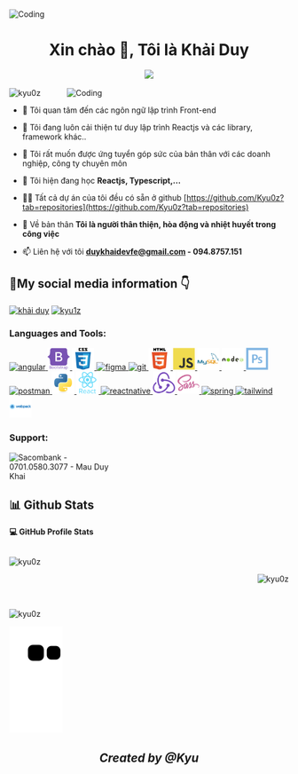 <img width="1200" height="300" align="center" alt="Coding" width="1200" src="https://toidicodedao.files.wordpress.com/2018/07/web-development.jpg">
<h1 align="center">Xin chào 👋, Tôi là Khải Duy</h1>
<p align="center">
 <img src="https://readme-typing-svg.herokuapp.com?lines=Lập+Trình+Viên+Front-end+nhiệt+huyết+từ+Việt+Nam;Câu+nói+truyền+cảm+hứng+mà+tôi+muốn+chia+sẽ+cho+mọi+người;+I+have+not+failed.+I’ve+just+found+10,000+ways+that+won’t+work.;DS%20|%20AI%20|%20Enthusiastic;Always%20learning%20new%20things&center=true&width=380&height=45&width=100">
</p>
<img align="right" alt="Coding" width="400" src="https://camo.githubusercontent.com/cae12fddd9d6982901d82580bdf321d81fb299141098ca1c2d4891870827bf17/68747470733a2f2f6d69726f2e6d656469756d2e636f6d2f6d61782f313336302f302a37513379765349765f7430696f4a2d5a2e676966">

<p align="left"> <img src="https://komarev.com/ghpvc/?username=kyu0z&label=Profile%20views&color=0e75b6&style=flat" alt="kyu0z" /> </p>

- 🔭 Tôi quan tâm đến các ngôn ngữ lập trình Front-end

- 👯 Tôi đang luôn cải thiện tư duy lập trình Reactjs và các library, framework khác..

- 🤝 Tôi rất muốn được ứng tuyển góp sức của bản thân với các doanh nghiệp, công ty chuyên môn

- 🌱 Tôi hiện đang học **Reactjs, Typescript,...**

- 👨‍💻 Tất cả dự án của tôi đều có sẵn ở github [https://github.com/Kyu0z?tab=repositories](https://github.com/Kyu0z?tab=repositories)

- 💬 Về bản thân **Tôi là người thân thiện, hòa động và nhiệt huyết trong công việc**

- 📫 Liên hệ với tôi **duykhaidevfe@gmail.com - 094.8757.151**

## 🤳**My social media information** 👇
<p align="left">
<a href="https://www.facebook.com/khai.duy.182/" target="blank"><img align="center" src="https://raw.githubusercontent.com/rahuldkjain/github-profile-readme-generator/master/src/images/icons/Social/facebook.svg" alt="khải duy" height="30" width="40" /></a>
<a href="https://instagram.com/kyu1z" target="blank"><img align="center" src="https://raw.githubusercontent.com/rahuldkjain/github-profile-readme-generator/master/src/images/icons/Social/instagram.svg" alt="kyu1z" height="30" width="40" /></a>
</p>

<h3 align="left">Languages and Tools:</h3>
<p align="left"> <a href="https://angular.io" target="_blank" rel="noreferrer"> <img src="https://angular.io/assets/images/logos/angular/angular.svg" alt="angular" width="40" height="40"/> </a> <a href="https://getbootstrap.com" target="_blank" rel="noreferrer"> <img src="https://raw.githubusercontent.com/devicons/devicon/master/icons/bootstrap/bootstrap-plain-wordmark.svg" alt="bootstrap" width="40" height="40"/> </a> <a href="https://www.w3schools.com/css/" target="_blank" rel="noreferrer"> <img src="https://raw.githubusercontent.com/devicons/devicon/master/icons/css3/css3-original-wordmark.svg" alt="css3" width="40" height="40"/> </a> <a href="https://www.figma.com/" target="_blank" rel="noreferrer"> <img src="https://www.vectorlogo.zone/logos/figma/figma-icon.svg" alt="figma" width="40" height="40"/> </a> <a href="https://git-scm.com/" target="_blank" rel="noreferrer"> <img src="https://www.vectorlogo.zone/logos/git-scm/git-scm-icon.svg" alt="git" width="40" height="40"/> </a> <a href="https://www.w3.org/html/" target="_blank" rel="noreferrer"> <img src="https://raw.githubusercontent.com/devicons/devicon/master/icons/html5/html5-original-wordmark.svg" alt="html5" width="40" height="40"/> </a> <a href="https://developer.mozilla.org/en-US/docs/Web/JavaScript" target="_blank" rel="noreferrer"> <img src="https://raw.githubusercontent.com/devicons/devicon/master/icons/javascript/javascript-original.svg" alt="javascript" width="40" height="40"/> </a> <a href="https://www.mysql.com/" target="_blank" rel="noreferrer"> <img src="https://raw.githubusercontent.com/devicons/devicon/master/icons/mysql/mysql-original-wordmark.svg" alt="mysql" width="40" height="40"/> </a> <a href="https://nodejs.org" target="_blank" rel="noreferrer"> <img src="https://raw.githubusercontent.com/devicons/devicon/master/icons/nodejs/nodejs-original-wordmark.svg" alt="nodejs" width="40" height="40"/> </a> <a href="https://www.photoshop.com/en" target="_blank" rel="noreferrer"> <img src="https://raw.githubusercontent.com/devicons/devicon/master/icons/photoshop/photoshop-line.svg" alt="photoshop" width="40" height="40"/> </a> <a href="https://postman.com" target="_blank" rel="noreferrer"> <img src="https://www.vectorlogo.zone/logos/getpostman/getpostman-icon.svg" alt="postman" width="40" height="40"/> </a> <a href="https://www.python.org" target="_blank" rel="noreferrer"> <img src="https://raw.githubusercontent.com/devicons/devicon/master/icons/python/python-original.svg" alt="python" width="40" height="40"/> </a> <a href="https://reactjs.org/" target="_blank" rel="noreferrer"> <img src="https://raw.githubusercontent.com/devicons/devicon/master/icons/react/react-original-wordmark.svg" alt="react" width="40" height="40"/> </a> <a href="https://reactnative.dev/" target="_blank" rel="noreferrer"> <img src="https://reactnative.dev/img/header_logo.svg" alt="reactnative" width="40" height="40"/> </a> <a href="https://redux.js.org" target="_blank" rel="noreferrer"> <img src="https://raw.githubusercontent.com/devicons/devicon/master/icons/redux/redux-original.svg" alt="redux" width="40" height="40"/> </a> <a href="https://sass-lang.com" target="_blank" rel="noreferrer"> <img src="https://raw.githubusercontent.com/devicons/devicon/master/icons/sass/sass-original.svg" alt="sass" width="40" height="40"/> </a> <a href="https://spring.io/" target="_blank" rel="noreferrer"> <img src="https://www.vectorlogo.zone/logos/springio/springio-icon.svg" alt="spring" width="40" height="40"/> </a> <a href="https://tailwindcss.com/" target="_blank" rel="noreferrer"> <img src="https://www.vectorlogo.zone/logos/tailwindcss/tailwindcss-icon.svg" alt="tailwind" width="40" height="40"/> </a> <a href="https://webpack.js.org" target="_blank" rel="noreferrer"> <img src="https://raw.githubusercontent.com/devicons/devicon/d00d0969292a6569d45b06d3f350f463a0107b0d/icons/webpack/webpack-original-wordmark.svg" alt="webpack" width="40" height="40"/> </a> </p>

<h3 align="left">Support:</h3>
<p><a href="https://www.buymeacoffee.com/Sacombank - 0701.0580.3077 - Mau Duy Khai"> <img align="left" src="https://cdn.buymeacoffee.com/buttons/v2/default-yellow.png" height="50" width="210" alt="Sacombank - 0701.0580.3077 - Mau Duy Khai" /></a></p><br><br>
<br/>

## 📊 **Github Stats**

  <summary><b>💻 GitHub Profile Stats</b></summary>
  <br/>

<p><img align="left" src="https://github-readme-stats.vercel.app/api/top-langs?username=kyu0z&show_icons=true&locale=en&layout=compact" alt="kyu0z" /></p>
<br/>

<p>&nbsp;<img align="right" src="https://github-readme-stats.vercel.app/api?username=kyu0z&show_icons=true&locale=en" alt="kyu0z" /></p>
<br/>

<p><img align="center" src="https://github-readme-streak-stats.herokuapp.com/?user=kyu0z&" alt="kyu0z" /></p>

![Snake animation](https://github.com/sonht113/sonht113/blob/output/github-contribution-grid-snake.svg)
     
<h2 align="center"><i>Created by @Kyu<i></h2>
